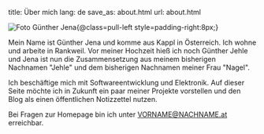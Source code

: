 title: Über mich
lang: de
save_as: about.html
url: about.html

![Foto Günther Jena{@class=pull-left style=padding-right:8px;}]({filename}/extra/foto.jpg)

Mein Name ist Günther Jena und komme aus Kappl in Österreich. Ich wohne und arbeite in Rankweil. Vor meiner Hochzeit hieß ich noch Günther Jehle und Jena ist nun die Zusammensetzung aus meinem bisherigen Nachnamen "Jehle" und dem bisherigen Nachnamen meiner Frau "Nagel".

Ich beschäftige mich mit Softwareentwicklung und Elektronik. Auf dieser Seite möchte ich in Zukunft ein paar meiner Projekte vorstellen und den Blog als einen öffentlichen Notizzettel nutzen.

Bei Fragen zur Homepage bin ich unter VORNAME@NACHNAME.at erreichbar.
